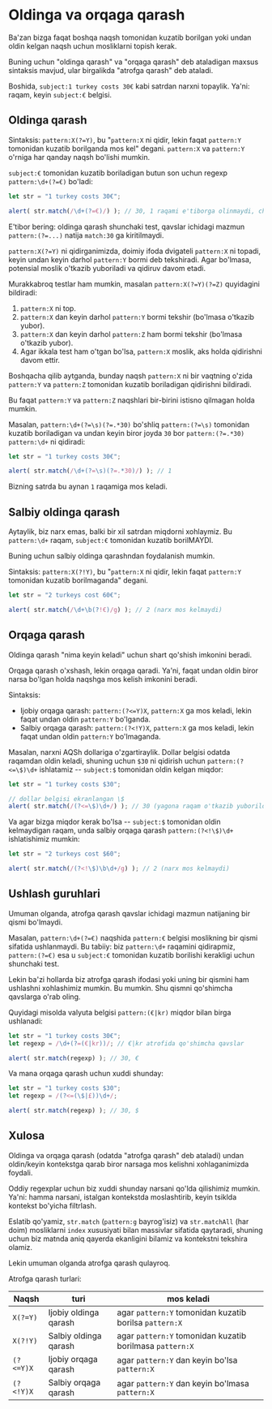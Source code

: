 # Oldinga va orqaga qarash

Ba'zan bizga faqat boshqa naqsh tomonidan kuzatib borilgan yoki undan oldin kelgan naqsh uchun mosliklarni topish kerak.

Buning uchun "oldinga qarash" va "orqaga qarash" deb ataladigan maxsus sintaksis mavjud, ular birgalikda "atrofga qarash" deb ataladi.

Boshida, `subject:1 turkey costs 30€` kabi satrdan narxni topaylik. Ya'ni: raqam, keyin `subject:€` belgisi.

## Oldinga qarash

Sintaksis: `pattern:X(?=Y)`, bu "`pattern:X` ni qidir, lekin faqat `pattern:Y` tomonidan kuzatib borilganda mos kel" degani. `pattern:X` va `pattern:Y` o'rniga har qanday naqsh bo'lishi mumkin.

`subject:€` tomonidan kuzatib boriladigan butun son uchun regexp `pattern:\d+(?=€)` bo'ladi:

```js run
let str = "1 turkey costs 30€";

alert( str.match(/\d+(?=€)/) ); // 30, 1 raqami e'tiborga olinmaydi, chunki u € bilan kuzatib borilmaydi
```

E'tibor bering: oldinga qarash shunchaki test, qavslar ichidagi mazmun `pattern:(?=...)` natija `match:30` ga kiritilmaydi.

`pattern:X(?=Y)` ni qidirganimizda, doimiy ifoda dvigateli `pattern:X` ni topadi, keyin undan keyin darhol `pattern:Y` bormi deb tekshiradi. Agar bo'lmasa, potensial moslik o'tkazib yuboriladi va qidiruv davom etadi.

Murakkabroq testlar ham mumkin, masalan `pattern:X(?=Y)(?=Z)` quyidagini bildiradi:

1. `pattern:X` ni top.
2. `pattern:X` dan keyin darhol `pattern:Y` bormi tekshir (bo'lmasa o'tkazib yubor).
3. `pattern:X` dan keyin darhol `pattern:Z` ham bormi tekshir (bo'lmasa o'tkazib yubor).
4. Agar ikkala test ham o'tgan bo'lsa, `pattern:X` moslik, aks holda qidirishni davom ettir.

Boshqacha qilib aytganda, bunday naqsh `pattern:X` ni bir vaqtning o'zida `pattern:Y` va `pattern:Z` tomonidan kuzatib boriladigan qidirishni bildiradi.

Bu faqat `pattern:Y` va `pattern:Z` naqshlari bir-birini istisno qilmagan holda mumkin.

Masalan, `pattern:\d+(?=\s)(?=.*30)` bo'shliq `pattern:(?=\s)` tomonidan kuzatib boriladigan va undan keyin biror joyda `30` bor `pattern:(?=.*30)` `pattern:\d+` ni qidiradi:

```js run
let str = "1 turkey costs 30€";

alert( str.match(/\d+(?=\s)(?=.*30)/) ); // 1
```

Bizning satrda bu aynan `1` raqamiga mos keladi.

## Salbiy oldinga qarash

Aytaylik, biz narx emas, balki bir xil satrdan miqdorni xohlaymiz. Bu `pattern:\d+` raqam, `subject:€` tomonidan kuzatib borilMAYDI.

Buning uchun salbiy oldinga qarashndan foydalanish mumkin.

Sintaksis: `pattern:X(?!Y)`, bu "`pattern:X` ni qidir, lekin faqat `pattern:Y` tomonidan kuzatib borilmaganda" degani.

```js run
let str = "2 turkeys cost 60€";

alert( str.match(/\d+\b(?!€)/g) ); // 2 (narx mos kelmaydi)
```

## Orqaga qarash

Oldinga qarash "nima keyin keladi" uchun shart qo'shish imkonini beradi.

Orqaga qarash o'xshash, lekin orqaga qaradi. Ya'ni, faqat undan oldin biror narsa bo'lgan holda naqshga mos kelish imkonini beradi.

Sintaksis:
- Ijobiy orqaga qarash: `pattern:(?<=Y)X`, `pattern:X` ga mos keladi, lekin faqat undan oldin `pattern:Y` bo'lganda.
- Salbiy orqaga qarash: `pattern:(?<!Y)X`, `pattern:X` ga mos keladi, lekin faqat undan oldin `pattern:Y` bo'lmaganda.

Masalan, narxni AQSh dollariga o'zgartiraylik. Dollar belgisi odatda raqamdan oldin keladi, shuning uchun `$30` ni qidirish uchun `pattern:(?<=\$)\d+` ishlatamiz -- `subject:$` tomonidan oldin kelgan miqdor:

```js run
let str = "1 turkey costs $30";

// dollar belgisi ekranlangan \$
alert( str.match(/(?<=\$)\d+/) ); // 30 (yagona raqam o'tkazib yuborildi)
```

Va agar bizga miqdor kerak bo'lsa -- `subject:$` tomonidan oldin kelmaydigan raqam, unda salbiy orqaga qarash `pattern:(?<!\$)\d+` ishlatishimiz mumkin:

```js run
let str = "2 turkeys cost $60";

alert( str.match(/(?<!\$)\b\d+/g) ); // 2 (narx mos kelmaydi)
```

## Ushlash guruhlari

Umuman olganda, atrofga qarash qavslar ichidagi mazmun natijaning bir qismi bo'lmaydi.

Masalan, `pattern:\d+(?=€)` naqshida `pattern:€` belgisi moslikning bir qismi sifatida ushlanmaydi. Bu tabiiy: biz `pattern:\d+` raqamini qidirapmiz, `pattern:(?=€)` esa u `subject:€` tomonidan kuzatib borilishi kerakligi uchun shunchaki test.

Lekin ba'zi hollarda biz atrofga qarash ifodasi yoki uning bir qismini ham ushlashni xohlashimiz mumkin. Bu mumkin. Shu qismni qo'shimcha qavslarga o'rab oling.

Quyidagi misolda valyuta belgisi `pattern:(€|kr)` miqdor bilan birga ushlanadi:

```js run
let str = "1 turkey costs 30€";
let regexp = /\d+(?=(€|kr))/; // €|kr atrofida qo'shimcha qavslar

alert( str.match(regexp) ); // 30, €
```

Va mana orqaga qarash uchun xuddi shunday:

```js run
let str = "1 turkey costs $30";
let regexp = /(?<=(\$|£))\d+/;

alert( str.match(regexp) ); // 30, $
```

## Xulosa

Oldinga va orqaga qarash (odatda "atrofga qarash" deb ataladi) undan oldin/keyin kontekstga qarab biror narsaga mos kelishni xohlaganimizda foydali.

Oddiy regexplar uchun biz xuddi shunday narsani qo'lda qilishimiz mumkin. Ya'ni: hamma narsani, istalgan kontekstda moslashtirib, keyin tsiklda kontekst bo'yicha filtrlash.

Eslatib qo'yamiz, `str.match` (`pattern:g` bayrog'isiz) va `str.matchAll` (har doim) mosliklarni `index` xususiyati bilan massivlar sifatida qaytaradi, shuning uchun biz matnda aniq qayerda ekanligini bilamiz va kontekstni tekshira olamiz.

Lekin umuman olganda atrofga qarash qulayroq.

Atrofga qarash turlari:

| Naqsh            | turi             | mos keladi |
|--------------------|------------------|---------|
| `X(?=Y)`   | Ijobiy oldinga qarash | agar `pattern:Y` tomonidan kuzatib borilsa `pattern:X` |
| `X(?!Y)`   | Salbiy oldinga qarash | agar `pattern:Y` tomonidan kuzatib borilmasa `pattern:X` |
| `(?<=Y)X` |  Ijobiy orqaga qarash | agar `pattern:Y` dan keyin bo'lsa `pattern:X` |
| `(?<!Y)X` | Salbiy orqaga qarash | agar `pattern:Y` dan keyin bo'lmasa `pattern:X` |